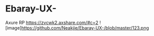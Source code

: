 # Ebaray-UX-
Axure RP
https://zvcwk2.axshare.com/#c=2
![image]https://github.com/Neakjie/Ebaray-UX-/blob/master/123.png
